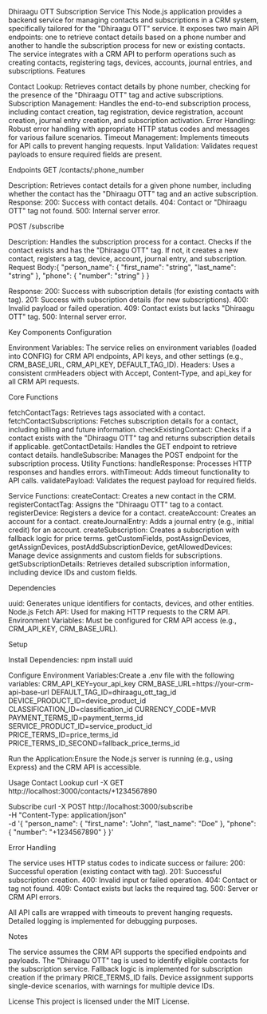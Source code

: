 Dhiraagu OTT Subscription Service
This Node.js application provides a backend service for managing contacts and subscriptions in a CRM system, specifically tailored for the "Dhiraagu OTT" service. It exposes two main API endpoints: one to retrieve contact details based on a phone number and another to handle the subscription process for new or existing contacts. The service integrates with a CRM API to perform operations such as creating contacts, registering tags, devices, accounts, journal entries, and subscriptions.
Features

Contact Lookup: Retrieves contact details by phone number, checking for the presence of the "Dhiraagu OTT" tag and active subscriptions.
Subscription Management: Handles the end-to-end subscription process, including contact creation, tag registration, device registration, account creation, journal entry creation, and subscription activation.
Error Handling: Robust error handling with appropriate HTTP status codes and messages for various failure scenarios.
Timeout Management: Implements timeouts for API calls to prevent hanging requests.
Input Validation: Validates request payloads to ensure required fields are present.

Endpoints
GET /contacts/:phone_number

Description: Retrieves contact details for a given phone number, including whether the contact has the "Dhiraagu OTT" tag and an active subscription.
Response:
200: Success with contact details.
404: Contact or "Dhiraagu OTT" tag not found.
500: Internal server error.



POST /subscribe

Description: Handles the subscription process for a contact. Checks if the contact exists and has the "Dhiraagu OTT" tag. If not, it creates a new contact, registers a tag, device, account, journal entry, and subscription.
Request Body:{
  "person_name": {
    "first_name": "string",
    "last_name": "string"
  },
  "phone": {
    "number": "string"
  }
}


Response:
200: Success with subscription details (for existing contacts with tag).
201: Success with subscription details (for new subscriptions).
400: Invalid payload or failed operation.
409: Contact exists but lacks "Dhiraagu OTT" tag.
500: Internal server error.



Key Components
Configuration

Environment Variables: The service relies on environment variables (loaded into CONFIG) for CRM API endpoints, API keys, and other settings (e.g., CRM_BASE_URL, CRM_API_KEY, DEFAULT_TAG_ID).
Headers: Uses a consistent crmHeaders object with Accept, Content-Type, and api_key for all CRM API requests.

Core Functions

fetchContactTags: Retrieves tags associated with a contact.
fetchContactSubscriptions: Fetches subscription details for a contact, including billing and future information.
checkExistingContact: Checks if a contact exists with the "Dhiraagu OTT" tag and returns subscription details if applicable.
getContactDetails: Handles the GET endpoint to retrieve contact details.
handleSubscribe: Manages the POST endpoint for the subscription process.
Utility Functions:
handleResponse: Processes HTTP responses and handles errors.
withTimeout: Adds timeout functionality to API calls.
validatePayload: Validates the request payload for required fields.


Service Functions:
createContact: Creates a new contact in the CRM.
registerContactTag: Assigns the "Dhiraagu OTT" tag to a contact.
registerDevice: Registers a device for a contact.
createAccount: Creates an account for a contact.
createJournalEntry: Adds a journal entry (e.g., initial credit) for an account.
createSubscription: Creates a subscription with fallback logic for price terms.
getCustomFields, postAssignDevices, getAssignDevices, postAddSubscriptionDevice, getAllowedDevices: Manage device assignments and custom fields for subscriptions.
getSubscriptionDetails: Retrieves detailed subscription information, including device IDs and custom fields.



Dependencies

uuid: Generates unique identifiers for contacts, devices, and other entities.
Node.js Fetch API: Used for making HTTP requests to the CRM API.
Environment Variables: Must be configured for CRM API access (e.g., CRM_API_KEY, CRM_BASE_URL).

Setup

Install Dependencies:
npm install uuid


Configure Environment Variables:Create a .env file with the following variables:
CRM_API_KEY=your_api_key
CRM_BASE_URL=https://your-crm-api-base-url
DEFAULT_TAG_ID=dhiraagu_ott_tag_id
DEVICE_PRODUCT_ID=device_product_id
CLASSIFICATION_ID=classification_id
CURRENCY_CODE=MVR
PAYMENT_TERMS_ID=payment_terms_id
SERVICE_PRODUCT_ID=service_product_id
PRICE_TERMS_ID=price_terms_id
PRICE_TERMS_ID_SECOND=fallback_price_terms_id


Run the Application:Ensure the Node.js server is running (e.g., using Express) and the CRM API is accessible.


Usage
Contact Lookup
curl -X GET http://localhost:3000/contacts/+1234567890

Subscribe
curl -X POST http://localhost:3000/subscribe \
  -H "Content-Type: application/json" \
  -d '{
    "person_name": {
      "first_name": "John",
      "last_name": "Doe"
    },
    "phone": {
      "number": "+1234567890"
    }
  }'

Error Handling

The service uses HTTP status codes to indicate success or failure:
200: Successful operation (existing contact with tag).
201: Successful subscription creation.
400: Invalid input or failed operation.
404: Contact or tag not found.
409: Contact exists but lacks the required tag.
500: Server or CRM API errors.


All API calls are wrapped with timeouts to prevent hanging requests.
Detailed logging is implemented for debugging purposes.

Notes

The service assumes the CRM API supports the specified endpoints and payloads.
The "Dhiraagu OTT" tag is used to identify eligible contacts for the subscription service.
Fallback logic is implemented for subscription creation if the primary PRICE_TERMS_ID fails.
Device assignment supports single-device scenarios, with warnings for multiple device IDs.

License
This project is licensed under the MIT License.
